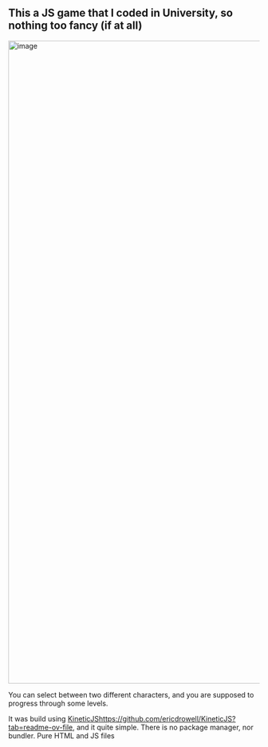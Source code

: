## This a JS game that I coded in University, so nothing too fancy (if at all)

<img width="1289" alt="image" src="https://github.com/alejandroge/ritchie/assets/21096339/6fa13791-68b3-43fd-9cf7-d6ac69ea6c97">

You can select between two different characters, and you are supposed to progress through some levels.

It was build using [KineticJS](https://github.com/ericdrowell/KineticJS?tab=readme-ov-file)https://github.com/ericdrowell/KineticJS?tab=readme-ov-file, and it quite simple. There is no package manager, nor bundler. Pure HTML and JS files
